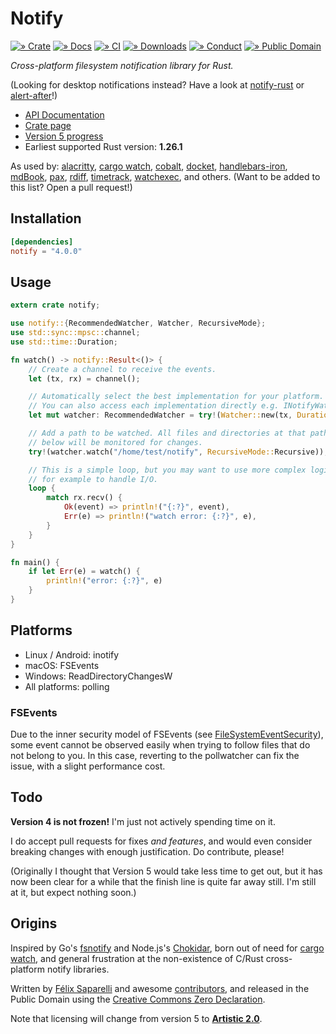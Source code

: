 # Notify

[![» Crate](https://flat.badgen.net/crates/v/notify)][crate]
[![» Docs](https://flat.badgen.net/badge/api/docs.rs/df3600)][docs]
[![» CI](https://flat.badgen.net/travis/passcod/notify/v4-legacy)][build]
[![» Downloads](https://flat.badgen.net/crates/d/notify)][crate]
[![» Conduct](https://flat.badgen.net/badge/contributor/covenant/5e0d73)][coc]
[![» Public Domain](https://flat.badgen.net/badge/license/CC0-1.0/purple)][cc0]

_Cross-platform filesystem notification library for Rust._

(Looking for desktop notifications instead? Have a look at [notify-rust] or
[alert-after]!)

- [API Documentation][docs]
- [Crate page][crate]
- [Version 5 progress](https://github.com/passcod/notify/tree/next#status)
- Earliest supported Rust version: **1.26.1**

As used by: [alacritty], [cargo watch], [cobalt], [docket], [handlebars-iron],
[mdBook], [pax], [rdiff], [timetrack], [watchexec], and others.
(Want to be added to this list? Open a pull request!)

## Installation

```toml
[dependencies]
notify = "4.0.0"
```

## Usage

```rust
extern crate notify;

use notify::{RecommendedWatcher, Watcher, RecursiveMode};
use std::sync::mpsc::channel;
use std::time::Duration;

fn watch() -> notify::Result<()> {
    // Create a channel to receive the events.
    let (tx, rx) = channel();

    // Automatically select the best implementation for your platform.
    // You can also access each implementation directly e.g. INotifyWatcher.
    let mut watcher: RecommendedWatcher = try!(Watcher::new(tx, Duration::from_secs(2)));

    // Add a path to be watched. All files and directories at that path and
    // below will be monitored for changes.
    try!(watcher.watch("/home/test/notify", RecursiveMode::Recursive));

    // This is a simple loop, but you may want to use more complex logic here,
    // for example to handle I/O.
    loop {
        match rx.recv() {
            Ok(event) => println!("{:?}", event),
            Err(e) => println!("watch error: {:?}", e),
        }
    }
}

fn main() {
    if let Err(e) = watch() {
        println!("error: {:?}", e)
    }
}
```

## Platforms

- Linux / Android: inotify
- macOS: FSEvents
- Windows: ReadDirectoryChangesW
- All platforms: polling

### FSEvents

Due to the inner security model of FSEvents (see [FileSystemEventSecurity]),
some event cannot be observed easily when trying to follow files that do not
belong to you. In this case, reverting to the pollwatcher can fix the issue,
with a slight performance cost.

## Todo

**Version 4 is not frozen!** I'm just not actively spending time on it.

I do accept pull requests for fixes _and features_, and would even consider
breaking changes with enough justification. Do contribute, please!

(Originally I thought that Version 5 would take less time to get out, but it
has now been clear for a while that the finish line is quite far away still.
I'm still at it, but expect nothing soon.)

## Origins

Inspired by Go's [fsnotify] and Node.js's [Chokidar], born out of need for
[cargo watch], and general frustration at the non-existence of C/Rust
cross-platform notify libraries.

Written by [Félix Saparelli] and awesome [contributors], and released in the
Public Domain using the [Creative Commons Zero Declaration][cc0].

Note that licensing will change from version 5 to **[Artistic 2.0][artistic]**.

[Chokidar]: https://github.com/paulmillr/chokidar
[FileSystemEventSecurity]: https://developer.apple.com/library/mac/documentation/Darwin/Conceptual/FSEvents_ProgGuide/FileSystemEventSecurity/FileSystemEventSecurity.html
[Félix Saparelli]: https://passcod.name
[alert-after]: https://github.com/frewsxcv/alert-after
[alacritty]: https://github.com/jwilm/alacritty
[artistic]: https://github.com/passcod/notify/blob/next/LICENSE
[build]: https://travis-ci.org/passcod/notify
[cargo watch]: https://github.com/passcod/cargo-watch
[cc0]: https://creativecommons.org/publicdomain/zero/1.0/
[cobalt]: https://github.com/cobalt-org/cobalt.rs
[coc]: http://contributor-covenant.org/version/1/4/
[contributors]: https://github.com/passcod/notify/graphs/contributors
[crate]: https://crates.io/crates/notify
[docs-debounce]: https://docs.rs/notify/#default-debounced-api
[docs-raw]: https://docs.rs/notify/#raw-api
[docs-recursivemode]: https://docs.rs/notify/*/notify/enum.RecursiveMode.html
[docs]: https://docs.rs/notify
[docket]: https://iwillspeak.github.io/docket/
[fsnotify]: https://github.com/go-fsnotify/fsnotify
[handlebars-iron]: https://github.com/sunng87/handlebars-iron
[mdBook]: https://github.com/rust-lang-nursery/mdBook
[notify-rust]: https://github.com/hoodie/notify-rust
[pax]: https://pax.js.org/
[rdiff]: https://github.com/dyule/rdiff
[watchexec]: https://github.com/mattgreen/watchexec
[timetrack]: https://github.com/joshmcguigan/timetrack

